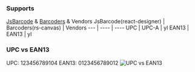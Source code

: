 ### Supports 
[JsBarcode](https://github.com/lindell/JsBarcode/blob/master/src/barcodes/index.js#L10) & [Barcoders](https://github.com/danavation/barcoders/blob/msi/src/sym/mod.rs#L16) & Vendors
JsBarcode(react-designer) | Barcoders(rs-canvas) | Vendors
 --- | ---- | ---- 
 UPC | UPC-A | yl
 EAN13 | EAN13 | yl

 ### UPC vs EAN13
  UPC:  123456789104
EAN13: 0123456789012
![UPC vs EAN13](https://github.com/cybercoder2009/platform-server/blob/master/resources/ean13_upca.jpg)